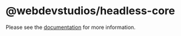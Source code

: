 # @webdevstudios/headless-core

Please see the [documentation](https://webdevstudios.github.io/nextjs-wordpress-starter/) for more information.
